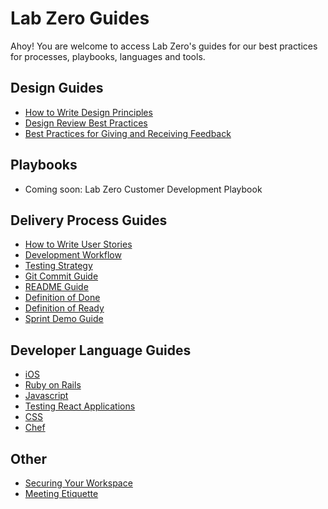 # Lab Zero Guides
Ahoy! You are welcome to access Lab Zero's guides for our best practices for processes, playbooks, languages and tools.

## Design Guides 
- [How to Write Design Principles](https://github.com/labzero/guides/blob/master/process/writing_design_principles.md)
- [Design Review Best Practices](https://github.com/labzero/guides/blob/master/process/design-review-best-practices.md)
- [Best Practices for Giving and Receiving Feedback](https://github.com/labzero/guides/blob/master/process/giving-and-receiving-design-feedback.md)

## Playbooks
- Coming soon: Lab Zero Customer Development Playbook

## Delivery Process Guides

- [How to Write User Stories](https://github.com/labzero/guides/blob/master/process/how_we_write_user_stories.md)
- [Development Workflow](https://github.com/labzero/guides/blob/master/process/development_workflow.md)
- [Testing Strategy](https://github.com/labzero/guides/blob/master/process/testing_strategy.md)
- [Git Commit Guide](https://github.com/labzero/guides/blob/master/process/commit_guide.md)
- [README Guide](https://github.com/labzero/guides/blob/master/process/readme_guide.md)
- [Definition of Done](https://github.com/labzero/guides/blob/master/process/dod.md)
- [Definition of Ready](https://github.com/labzero/guides/blob/master/process/definition-of-ready.md)
- [Sprint Demo Guide](https://github.com/labzero/guides/blob/master/process/demo_guide.md)

## Developer Language Guides

- [iOS](https://github.com/labzero/guides/blob/master/languages/ios)
- [Ruby on Rails](https://github.com/labzero/guides/blob/master/languages/ruby/ruby_on_rails.md)
- [Javascript](https://github.com/labzero/guides/blob/master/languages/javascript/code-style-quality-rules.md)
- [Testing React Applications](https://github.com/labzero/guides/blob/master/languages/javascript/react-testing.md)
- [CSS](https://github.com/labzero/guides/blob/master/languages/css)
- [Chef](https://github.com/labzero/guides/blob/master/devops/chef)

## Other

- [Securing Your Workspace](https://github.com/labzero/guides/blob/master/process/securing_your_workspace.md)
- [Meeting Etiquette](https://github.com/labzero/guides/blob/master/process/Meeting-Etiquette.md)
